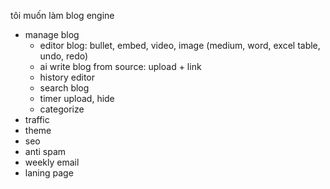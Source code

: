 tôi muốn làm blog engine

- manage blog
   - editor blog: bullet, embed, video, image (medium, word, excel table, undo, redo)
   - ai write blog from source: upload + link
   - history editor
   - search blog
   - timer upload, hide
   - categorize
- traffic
- theme
- seo
- anti spam
- weekly email
- laning page